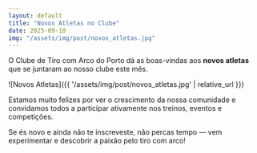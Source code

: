 ```yaml
---
layout: default
title: "Novos Atletas no Clube"
date: 2025-09-18
img: "/assets/img/post/novos_atletas.jpg"
---
```


O Clube de Tiro com Arco do Porto dá as boas-vindas aos **novos atletas** que se juntaram ao nosso clube este mês.  

![Novos Atletas]({{ '/assets/img/post/novos_atletas.jpg' | relative_url }})

Estamos muito felizes por ver o crescimento da nossa comunidade e convidamos todos a participar ativamente nos treinos, eventos e competições. 

Se és novo e ainda não te inscreveste, não percas tempo — vem experimentar e descobrir a paixão pelo tiro com arco!
